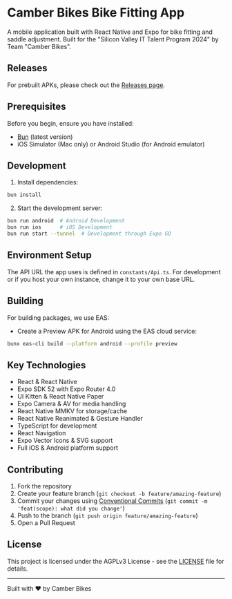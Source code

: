 # Camber Bikes Bike Fitting App

A mobile application built with React Native and Expo for bike fitting and saddle adjustment. Built for the "Silicon Valley IT Talent Program 2024" by Team "Camber Bikes".

## Releases
For prebuilt APKs, please check out the [Releases page](https://github.com/camber-bikes/bike-fitting-app/releases).

## Prerequisites
Before you begin, ensure you have installed:
- [Bun](https://bun.sh) (latest version)
- iOS Simulator (Mac only) or Android Studio (for Android emulator)

## Development
1. Install dependencies:
```bash
bun install
```

2. Start the development server:
```bash
bun run android  # Android Development
bun run ios      # iOS Development
bun run start --tunnel  # Development through Expo GO
```

## Environment Setup
The API URL the app uses is defined in `constants/Api.ts`. For development or if you host your own instance, change it to your own base URL.

## Building
For building packages, we use EAS:
- Create a Preview APK for Android using the EAS cloud service:
```bash
bunx eas-cli build --platform android --profile preview
```

## Key Technologies
- React & React Native
- Expo SDK 52 with Expo Router 4.0
- UI Kitten & React Native Paper
- Expo Camera & AV for media handling
- React Native MMKV for storage/cache
- React Native Reanimated & Gesture Handler
- TypeScript for development
- React Navigation
- Expo Vector Icons & SVG support
- Full iOS & Android platform support

## Contributing
1. Fork the repository
2. Create your feature branch (`git checkout -b feature/amazing-feature`)
3. Commit your changes using [Conventional Commits](https://www.conventionalcommits.org/en/v1.0.0/) (`git commit -m 'feat(scope): what did you change'`)
4. Push to the branch (`git push origin feature/amazing-feature`)
5. Open a Pull Request

## License
This project is licensed under the AGPLv3 License - see the [LICENSE](LICENSE) file for details.

---
Built with ❤️ by Camber Bikes